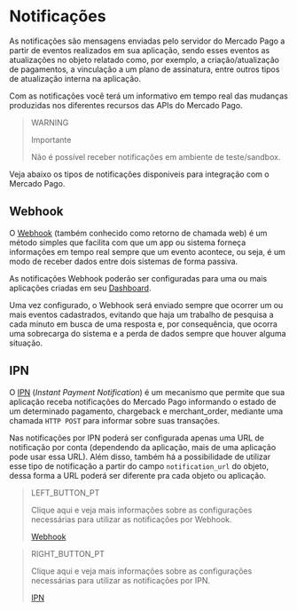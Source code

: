 # Notificações

As notificações são mensagens enviadas pelo servidor do Mercado Pago a partir de eventos realizados em sua aplicação, sendo esses eventos as atualizações no objeto relatado como, por exemplo, a criação/atualização de pagamentos, a vinculação a um plano de assinatura, entre outros tipos de atualização interna na aplicação.

Com as notificações você terá um informativo em tempo real das mudanças produzidas nos diferentes recursos das APIs do Mercado Pago.
 
> WARNING
>
> Importante
>
> Não é possível receber notificações em ambiente de teste/sandbox.

Veja abaixo os tipos de notificações disponiveis para integração com o Mercado Pago.

## Webhook

O [Webhook](https://www.mercadopago[FAKER][URL][DOMAIN]/developers/pt/guides/notifications/webhooks) (também conhecido como retorno de chamada web) é um método simples que facilita com que um app ou sistema forneça informações em tempo real sempre que um evento acontece, ou seja, é um modo de receber dados entre dois sistemas de forma passiva. 

As notificações Webhook poderão ser configuradas para uma ou mais aplicações criadas em seu [Dashboard](https://www.mercadopago[FAKER][URL][DOMAIN]/developers/pt/guides/resources/devpanel).

Uma vez configurado, o Webhook será enviado sempre que ocorrer um ou mais eventos cadastrados, evitando que haja um trabalho de pesquisa a cada minuto em busca de uma resposta e, por consequência, que ocorra uma sobrecarga do sistema e a perda de dados sempre que houver alguma situação.

## IPN

O [IPN](https://www.mercadopago[FAKER][URL][DOMAIN]/developers/pt/guides/notifications/ipn) (_Instant Payment Notification_) é um mecanismo que permite que sua aplicação receba notificações do Mercado Pago informando o estado de um determinado pagamento, chargeback e merchant_order, mediante uma chamada `HTTP POST` para informar sobre suas transações. 

Nas notificações por IPN poderá ser configurada apenas uma URL de notificação por conta (dependendo da aplicação, mais de uma aplicação pode usar essa URL). Além disso, também há a possibilidade de utilizar esse tipo de notificação a partir do campo `notification_url` do objeto, dessa forma a URL poderá ser diferente pra cada objeto ou aplicação.

> LEFT_BUTTON_PT
>
> Clique aqui e veja mais informações sobre as configurações necessárias para utilizar as notificações por Webhook.
>
> [Webhook](https://www.mercadopago[FAKER][URL][DOMAIN]/developers/pt/guides/notifications/webhooks)

> RIGHT_BUTTON_PT
>
> Clique aqui e veja mais informações sobre as configurações necessárias para utilizar as notificações por IPN.
>
> [IPN](https://www.mercadopago[FAKER][URL][DOMAIN]/developers/pt/guides/notifications/ipn)